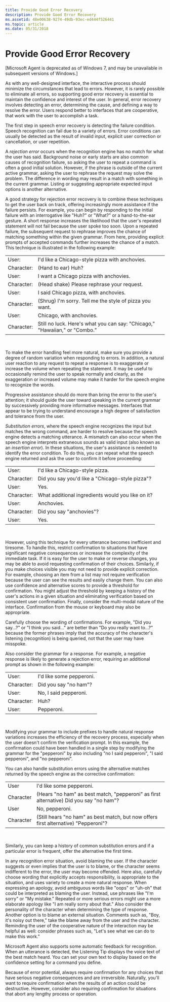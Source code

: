 ```yaml
---
title: Provide Good Error Recovery
description: Provide Good Error Recovery
ms.assetid: 48e00638-9274-49db-93ec-ed444f526441
ms.topic: article
ms.date: 05/31/2018
---
```


# Provide Good Error Recovery

\[Microsoft Agent is deprecated as of Windows 7, and may be unavailable in subsequent versions of Windows.\]

As with any well-designed interface, the interactive process should minimize the circumstances that lead to errors. However, it is rarely possible to eliminate all errors, so supporting good error recovery is essential to maintain the confidence and interest of the user. In general, error recovery involves detecting an error, determining the cause, and defining a way to resolve the error. Users respond better to interfaces that are cooperative, that work with the user to accomplish a task.

The first step in speech error recovery is detecting the failure condition. Speech recognition can fail due to a variety of errors. Error conditions can usually be detected as the result of invalid input, explicit user correction or cancellation, or user repetition.

A *rejection error* occurs when the recognition engine has no match for what the user has said. Background noise or early starts are also common causes of recognition failure, so asking the user to repeat a command is often a good initial solution. However, if the phrase is outside of the current active grammar, asking the user to rephrase the request may solve the problem. The difference in wording may result in a match with something in the current grammar. Listing or suggesting appropriate expected input options is another alternative.

A good strategy for rejection error recovery is to combine these techniques to get the user back on track, offering increasingly more assistance if the failure persists. For example, you can begin by responding to the initial failure with an interrogative like "Huh?" or "What?" or a hand-to-the-ear gesture. A short response increases the likelihood that the user's repeated statement will not fail because the user spoke too soon. Upon a repeated failure, the subsequent request to rephrase improves the chance of matching something within the given grammar. From here, providing explicit prompts of accepted commands further increases the chance of a match. This technique is illustrated in the following example:



|            |                                                                            |
|------------|----------------------------------------------------------------------------|
| User:      | I'd like a Chicago-style pizza with anchovies.                             |
| Character: | (Hand to ear) Huh?                                                         |
| User:      | I want a Chicago pizza with anchovies.                                     |
| Character: | (Head shake) Please rephrase your request.                                 |
| User:      | I said Chicago pizza, with anchovies.                                      |
| Character: | (Shrug) I'm sorry. Tell me the style of pizza you want.                    |
| User:      | Chicago, with anchovies.                                                   |
| Character: | Still no luck. Here's what you can say: "Chicago," "Hawaiian," or "Combo." |



 

To make the error handling feel more natural, make sure you provide a degree of random variation when responding to errors. In addition, a natural user reaction to any request to repeat a response is to exaggerate or increase the volume when repeating the statement. It may be useful to occasionally remind the user to speak normally and clearly, as the exaggeration or increased volume may make it harder for the speech engine to recognize the words.

Progressive assistance should do more than bring the error to the user's attention; it should guide the user toward speaking in the current grammar by successively providing more informative messages. Interfaces that appear to be trying to understand encourage a high degree of satisfaction and tolerance from the user.

*Substitution errors*, where the speech engine recognizes the input but matches the wrong command, are harder to resolve because the speech engine detects a matching utterance. A mismatch can also occur when the speech engine interprets extraneous sounds as valid input (also known as an *insertion error*). In these situations, the user's assistance is needed to identify the error condition. To do this, you can repeat what the speech engine returned and ask the user to confirm it before proceeding:



|            |                                                   |
|------------|---------------------------------------------------|
| User:      | I'd like a Chicago-style pizza.                   |
| Character: | Did you say you'd like a "Chicago-style pizza"?   |
| User:      | Yes.                                              |
| Character: | What additional ingredients would you like on it? |
| User:      | Anchovies.                                        |
| Character: | Did you say "anchovies"?                          |
| User:      | Yes.                                              |



 

However, using this technique for every utterance becomes inefficient and tiresome. To handle this, restrict confirmation to situations that have significant negative consequences or increase the complexity of the immediate task. If it is easy for the user to make or reverse changes, you may be able to avoid requesting confirmation of their choices. Similarly, if you make choices visible you may not need to provide explicit correction. For example, choosing an item from a list may not require verification because the user can see the results and easily change them. You can also use confidence and alternative scores to provide a threshold for confirmation. You might adjust the threshold by keeping a history of the user's actions in a given situation and eliminating verification based on consistent user confirmation. Finally, consider the multi-modal nature of the interface. Confirmation from the mouse or keyboard may also be appropriate.

Carefully choose the wording of confirmations. For example, "Did you say…?" or "I think you said..." are better than "Do you really want to…?" because the former phrases imply that the accuracy of the character's listening (recognition) is being queried, not that the user may have misspoke.

Also consider the grammar for a response. For example, a negative response is likely to generate a rejection error, requiring an additional prompt as shown in the following example:



|            |                          |
|------------|--------------------------|
| User:      | I'd like some pepperoni. |
| Character: | Did you say "no ham"?    |
| User:      | No, I said pepperoni.    |
| Character: | Huh?                     |
| User:      | Pepperoni.               |



 

Modifying your grammar to include prefixes to handle natural response variations increases the efficiency of the recovery process, especially when the user doesn't confirm the verification prompt. In this example, the confirmation could have been handled in a single step by modifying the grammar for the "pepperoni" by also including "no I said pepperoni", "I said pepperoni", and "no pepperoni".

You can also handle substitution errors using the alternative matches returned by the speech engine as the corrective confirmation:



|           |                                                                                        |
|-----------|----------------------------------------------------------------------------------------|
| User      | I'd like some pepperoni.                                                               |
| Character | (Hears "no ham" as best match, "pepperoni" as first alternative) Did you say "no ham"? |
| User      | No, pepperoni.                                                                         |
| Character | (Still hears "no ham" as best match, but now offers first alternative) "Pepperoni"?    |



 

Similarly, you can keep a history of common substitution errors and if a particular error is frequent, offer the alternative the first time.

In any recognition error situation, avoid blaming the user. If the character suggests or even implies that the user is to blame, or the character seems indifferent to the error, the user may become offended. Here also, carefully choose wording that explicitly accepts responsibility, is appropriate to the situation, and uses variety to create a more natural response. When expressing an apology, avoid ambiguous words like "oops" or "uh-oh" that could be interpreted as blaming the user. Instead, use phrases like "I'm sorry" or "My mistake." Repeated or more serious errors might use a more elaborate apology like "I am really sorry about that." Also consider the personality of the character when determining the type of response. Another option is to blame an external situation. Comments such as, "Boy, it's noisy out there," take the blame away from the user and the character. Reminding the user of the cooperative nature of the interaction may be helpful as well: consider phrases such as, "Let's see what we can do to make this work."

Microsoft Agent also supports some automatic feedback for recognition. When an utterance is detected, the Listening Tip displays the voice text of the best match heard. You can set your own text to display based on the confidence setting for a command you define.

Because of error potential, always require confirmation for any choices that have serious negative consequences and are irreversible. Naturally, you'll want to require confirmation when the results of an action could be destructive. However, consider also requiring confirmation for situations that abort any lengthy process or operation.

 

 




